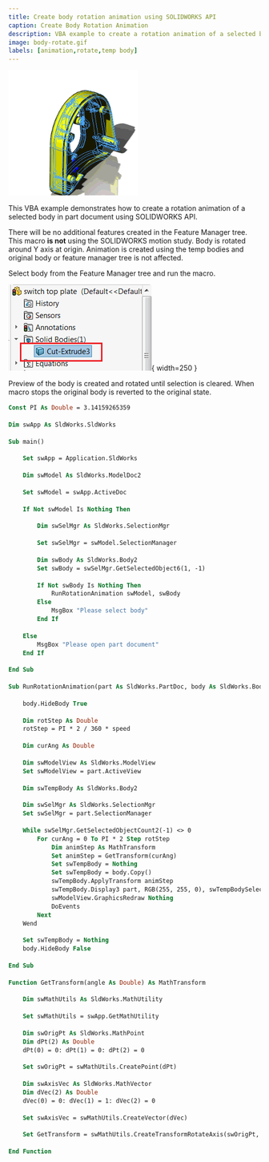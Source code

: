 ```yaml
---
title: Create body rotation animation using SOLIDWORKS API
caption: Create Body Rotation Animation
description: VBA example to create a rotation animation of a selected body around Y axis using SOLIDWORKS API and temp bodies
image: body-rotate.gif
labels: [animation,rotate,temp body]
---
```

![Body rotation animation](body-rotate.gif)

This VBA example demonstrates how to create a rotation animation of a selected body in part document using SOLIDWORKS API.

There will be no additional features created in the Feature Manager tree. This macro **is not** using the SOLIDWORKS motion study. Body is rotated around Y axis at origin. Animation is created using the temp bodies and original body or feature manager tree is not affected.

Select body from the Feature Manager tree and run the macro.

![Body selected in the feature manager tree](feature-tree-body-selected.png){ width=250 }

Preview of the body is created and rotated until selection is cleared. When macro stops the original body is reverted to the original state.

~~~ vb
Const PI As Double = 3.14159265359

Dim swApp As SldWorks.SldWorks

Sub main()

    Set swApp = Application.SldWorks
    
    Dim swModel As SldWorks.ModelDoc2
    
    Set swModel = swApp.ActiveDoc
    
    If Not swModel Is Nothing Then
    
        Dim swSelMgr As SldWorks.SelectionMgr
        
        Set swSelMgr = swModel.SelectionManager
        
        Dim swBody As SldWorks.Body2
        Set swBody = swSelMgr.GetSelectedObject6(1, -1)
        
        If Not swBody Is Nothing Then
            RunRotationAnimation swModel, swBody
        Else
            MsgBox "Please select body"
        End If
        
    Else
        MsgBox "Please open part document"
    End If
    
End Sub

Sub RunRotationAnimation(part As SldWorks.PartDoc, body As SldWorks.Body2, Optional speed As Double = 1)
    
    body.HideBody True
    
    Dim rotStep As Double
    rotStep = PI * 2 / 360 * speed
    
    Dim curAng As Double
    
    Dim swModelView As SldWorks.ModelView
    Set swModelView = part.ActiveView
    
    Dim swTempBody As SldWorks.Body2
    
    Dim swSelMgr As SldWorks.SelectionMgr
    Set swSelMgr = part.SelectionManager
    
    While swSelMgr.GetSelectedObjectCount2(-1) <> 0
        For curAng = 0 To PI * 2 Step rotStep
            Dim animStep As MathTransform
            Set animStep = GetTransform(curAng)
            Set swTempBody = Nothing
            Set swTempBody = body.Copy()
            swTempBody.ApplyTransform animStep
            swTempBody.Display3 part, RGB(255, 255, 0), swTempBodySelectOptions_e.swTempBodySelectOptionNone
            swModelView.GraphicsRedraw Nothing
            DoEvents
        Next
    Wend
    
    Set swTempBody = Nothing
    body.HideBody False
    
End Sub

Function GetTransform(angle As Double) As MathTransform
    
    Dim swMathUtils As SldWorks.MathUtility
    
    Set swMathUtils = swApp.GetMathUtility
    
    Dim swOrigPt As SldWorks.MathPoint
    Dim dPt(2) As Double
    dPt(0) = 0: dPt(1) = 0: dPt(2) = 0
    
    Set swOrigPt = swMathUtils.CreatePoint(dPt)
    
    Dim swAxisVec As SldWorks.MathVector
    Dim dVec(2) As Double
    dVec(0) = 0: dVec(1) = 1: dVec(2) = 0
    
    Set swAxisVec = swMathUtils.CreateVector(dVec)
    
    Set GetTransform = swMathUtils.CreateTransformRotateAxis(swOrigPt, swAxisVec, angle)
    
End Function
~~~


